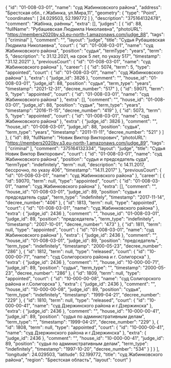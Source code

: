{
    "id": "01-008-03-01",
    "name": "суд Жабинковского района",
    "address": "Брестская обл., г.Жабинка, ул.Мира,11",
    "geometry": {
        "type": "Point",
        "coordinates": [
            24.029503,
            52.199772
        ]
    },
    "description": "375164132478",
    "comment": "Жабінка, раённы",
    "extra": [],
    "judges": [
        {
            "id": 88,
            "fullName": "Рубашевская Людмила Николаевна",
            "photoURL": "https://members2020by.s3.eu-north-1.amazonaws.com/judge_88",
            "tags": [
                "criminal"
            ],
            "comment": "",
            "layout": "judge",
            "title": "Судья Рубашевская Людмила Николаевна",
            "court": {
                "id": "01-008-03-01",
                "name": "суд Жабинковского района",
                "position": "судья",
                "termType": "years",
                "term": 5,
                "description": "c 31.12.2021, на срок 5 лет, по указу 517",
                "timestamp": "31.12.2021"
            },
            "previousCourt": {
                "id": "01-008-03-01",
                "name": "суд Жабинковского района"
            },
            "career": [
                {
                    "id": 5074,
                    "term": 5,
                    "type": "appointed",
                    "court": {
                        "id": "01-008-03-01",
                        "name": "суд Жабинковского района"
                    },
                    "extra": {
                        "judge_id": 3826
                    },
                    "comment": "",
                    "house_id": "01-008-03-01",
                    "judge_id": 88,
                    "position": "судья",
                    "term_type": "years",
                    "timestamp": "2021-12-31",
                    "decree_number": "517"
                },
                {
                    "id": 59071,
                    "term": 5,
                    "type": "appointed",
                    "court": {
                        "id": "01-008-03-01",
                        "name": "суд Жабинковского района"
                    },
                    "extra": [],
                    "comment": "",
                    "house_id": "01-008-03-01",
                    "judge_id": 88,
                    "position": "судья",
                    "term_type": "years",
                    "timestamp": "2016-11-15",
                    "decree_number": "419"
                },
                {
                    "id": 5073,
                    "term": 5,
                    "type": "appointed",
                    "court": {
                        "id": "01-008-03-01",
                        "name": "суд Жабинковского района"
                    },
                    "extra": {
                        "judge_id": 3826
                    },
                    "comment": "",
                    "house_id": "01-008-03-01",
                    "judge_id": 88,
                    "position": "судья",
                    "term_type": "years",
                    "timestamp": "2011-11-11",
                    "decree_number": "521"
                }
            ]
        },
        {
            "id": 89,
            "fullName": "Новик Виктор Викторович",
            "photoURL": "https://members2020by.s3.eu-north-1.amazonaws.com/judge_89",
            "tags": [
                "criminal"
            ],
            "comment": "375164132334",
            "layout": "judge",
            "title": "Судья Новик Виктор Викторович",
            "court": {
                "id": "01-008-03-01",
                "name": "суд Жабинковского района",
                "position": "судья и председатель суда",
                "termType": "indefinitely",
                "term": null,
                "description": "c 14.11.2017, бессрочно, по указу 406",
                "timestamp": "14.11.2017"
            },
            "previousCourt": {
                "id": "01-008-03-01",
                "name": "суд Жабинковского района"
            },
            "career": [
                {
                    "id": 59070,
                    "term": null,
                    "type": "appointed",
                    "court": {
                        "id": "01-008-03-01",
                        "name": "суд Жабинковского района"
                    },
                    "extra": [],
                    "comment": "",
                    "house_id": "01-008-03-01",
                    "judge_id": 89,
                    "position": "судья и председатель суда",
                    "term_type": "indefinitely",
                    "timestamp": "2017-11-14",
                    "decree_number": "406"
                },
                {
                    "id": 1813,
                    "term": null,
                    "type": "appointed",
                    "court": {
                        "id": "01-008-03-01",
                        "name": "суд Жабинковского района"
                    },
                    "extra": {
                        "judge_id": 2436
                    },
                    "comment": "",
                    "house_id": "01-008-03-01",
                    "judge_id": 89,
                    "position": "председатель",
                    "term_type": "indefinitely",
                    "timestamp": "2007-10-01",
                    "decree_number": "473"
                },
                {
                    "id": 1811,
                    "term": null,
                    "type": "appointed",
                    "court": {
                        "id": "01-008-03-01",
                        "name": "суд Жабинковского района"
                    },
                    "extra": {
                        "judge_id": 2436
                    },
                    "comment": "",
                    "house_id": "01-008-03-01",
                    "judge_id": 89,
                    "position": "председатель",
                    "term_type": "indefinitely",
                    "timestamp": "2000-05-23",
                    "decree_number": "286"
                },
                {
                    "id": 1812,
                    "term": null,
                    "type": "released",
                    "court": {
                        "id": "10-000-00-71",
                        "name": "суд Солигорского района и г. Солигорска"
                    },
                    "extra": {
                        "judge_id": 2436
                    },
                    "comment": "",
                    "house_id": "10-000-00-71",
                    "judge_id": 89,
                    "position": "судья",
                    "term_type": "",
                    "timestamp": "2000-05-23",
                    "decree_number": "286"
                },
                {
                    "id": 1809,
                    "term": null,
                    "type": "appointed",
                    "court": {
                        "id": "10-000-00-08",
                        "name": "суд Солигорского района и г.Солигорска"
                    },
                    "extra": {
                        "judge_id": 2436
                    },
                    "comment": "",
                    "house_id": "10-000-00-08",
                    "judge_id": 89,
                    "position": "судья",
                    "term_type": "indefinitely",
                    "timestamp": "1999-04-21",
                    "decree_number": "229"
                },
                {
                    "id": 1810,
                    "term": null,
                    "type": "released",
                    "court": {
                        "id": "10-000-00-41",
                        "name": "суд Дзержинского района и г.Дзержинска"
                    },
                    "extra": {
                        "judge_id": 2436
                    },
                    "comment": "",
                    "house_id": "10-000-00-41",
                    "judge_id": 89,
                    "position": "судья по административным делам",
                    "term_type": "",
                    "timestamp": "1999-04-21",
                    "decree_number": "229"
                },
                {
                    "id": 1808,
                    "term": null,
                    "type": "appointed",
                    "court": {
                        "id": "10-000-00-41",
                        "name": "суд Дзержинского района и г.Дзержинска"
                    },
                    "extra": {
                        "judge_id": 2436
                    },
                    "comment": "",
                    "house_id": "10-000-00-41",
                    "judge_id": 89,
                    "position": "судья по административным делам",
                    "term_type": "indefinitely",
                    "timestamp": "1997-10-20",
                    "decree_number": "534"
                }
            ]
        }
    ],
    "longitude": 24.029503,
    "latitude": 52.199772,
    "title": "суд Жабинковского района",
    "region": "Брестская область",
    "layout": "court"
}